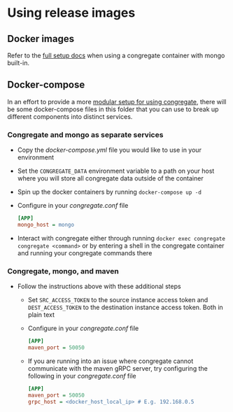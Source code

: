 # Using release images

## Docker images

Refer to the [full setup docs](./docs/full_setup.md) when using a congregate container with mongo built-in.

## Docker-compose

In an effort to provide a more [modular setup for using congregate](https://gitlab.com/groups/gitlab-org/professional-services-automation/tools/-/epics/115),
there will be some docker-compose files in this folder
that you can use to break up different components into distinct services.

### Congregate and mongo as separate services

- Copy the *docker-compose.yml* file you would like to use in your environment
- Set the `CONGREGATE_DATA` environment variable to a path on your host
  where you will store all congregate data outside of the container
- Spin up the docker containers by running `docker-compose up -d`
- Configure in your *congregate.conf* file

    ```ini
    [APP]
    mongo_host = mongo
    ```

- Interact with congregate either through running `docker exec congregate congregate <command>`
  or by entering a shell in the congregate container and running your congregate commands there

### Congregate, mongo, and maven

- Follow the instructions above with these additional steps
  - Set `SRC_ACCESS_TOKEN` to the source instance access token and
     `DEST_ACCESS_TOKEN` to the destination instance access token. Both in plain text
  - Configure in your *congregate.conf* file

    ```ini
    [APP]
    maven_port = 50050
    ```

  - If you are running into an issue where congregate cannot communicate with
    the maven gRPC server, try configuring the following in your *congregate.conf* file

    ```ini
    [APP]
    maven_port = 50050
    grpc_host = <docker_host_local_ip> # E.g. 192.168.0.5
    ```
